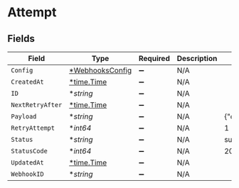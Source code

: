 # Attempt


## Fields

| Field                                                    | Type                                                     | Required                                                 | Description                                              | Example                                                  |
| -------------------------------------------------------- | -------------------------------------------------------- | -------------------------------------------------------- | -------------------------------------------------------- | -------------------------------------------------------- |
| `Config`                                                 | [*WebhooksConfig](../../models/shared/webhooksconfig.md) | :heavy_minus_sign:                                       | N/A                                                      |                                                          |
| `CreatedAt`                                              | [*time.Time](https://pkg.go.dev/time#Time)               | :heavy_minus_sign:                                       | N/A                                                      |                                                          |
| `ID`                                                     | **string*                                                | :heavy_minus_sign:                                       | N/A                                                      |                                                          |
| `NextRetryAfter`                                         | [*time.Time](https://pkg.go.dev/time#Time)               | :heavy_minus_sign:                                       | N/A                                                      |                                                          |
| `Payload`                                                | **string*                                                | :heavy_minus_sign:                                       | N/A                                                      | {"data":"test"}                                          |
| `RetryAttempt`                                           | **int64*                                                 | :heavy_minus_sign:                                       | N/A                                                      | 1                                                        |
| `Status`                                                 | **string*                                                | :heavy_minus_sign:                                       | N/A                                                      | success                                                  |
| `StatusCode`                                             | **int64*                                                 | :heavy_minus_sign:                                       | N/A                                                      | 200                                                      |
| `UpdatedAt`                                              | [*time.Time](https://pkg.go.dev/time#Time)               | :heavy_minus_sign:                                       | N/A                                                      |                                                          |
| `WebhookID`                                              | **string*                                                | :heavy_minus_sign:                                       | N/A                                                      |                                                          |
